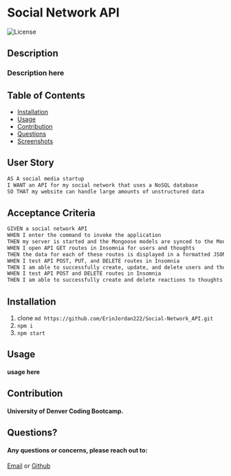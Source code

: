 # Social Network API

![License](https://img.shields.io/badge/License-MIT-blue.svg)

## Description
### Description here

## Table of Contents
* [Installation](#installation)
* [Usage](#usage)
* [Contribution](#contribution)
* [Questions](#questions)
* [Screenshots](#screenshots)

## User Story
```md
AS A social media startup
I WANT an API for my social network that uses a NoSQL database
SO THAT my website can handle large amounts of unstructured data
```

## Acceptance Criteria

```md
GIVEN a social network API
WHEN I enter the command to invoke the application
THEN my server is started and the Mongoose models are synced to the MongoDB database
WHEN I open API GET routes in Insomnia for users and thoughts
THEN the data for each of these routes is displayed in a formatted JSON
WHEN I test API POST, PUT, and DELETE routes in Insomnia
THEN I am able to successfully create, update, and delete users and thoughts in my database
WHEN I test API POST and DELETE routes in Insomnia
THEN I am able to successfully create and delete reactions to thoughts and add and remove friends to a user’s friend list
```

## Installation
1. clone ```md https://github.com/ErinJordan222/Social-Network_API.git```
1. ```npm i```
2. ```npm start```

## Usage
#### usage here

## Contribution
#### University of Denver Coding Bootcamp.

## Questions?
#### Any questions or concerns, please reach out to:
<a href="https://erinjordan2790@gmail.com">Email</a> or <a href="https://github.com/ErinJordan222">Github</a>